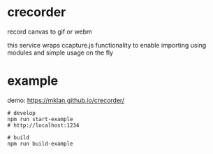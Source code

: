 # crecorder

record canvas to gif or webm

this service wraps ccapture.js functionality to enable importing using modules and simple usage on the fly

# example

demo: https://mklan.github.io/crecorder/

```
# develop
npm run start-example
# http://localhost:1234

# build
npm run build-example
```
